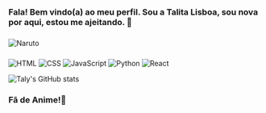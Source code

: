 ### Fala! Bem vindo(a) ao meu perfil. Sou a Talita Lisboa, sou nova por aqui, estou me ajeitando. 🚀

###

   ![Naruto](https://pa1.narvii.com/6317/752c734a328a55f2b7fa7f85a137ef6f2716155e_hq.gif)


###

![HTML](https://img.shields.io/badge/HTML5-E34F26?style=for-the-badge&logo=html5&logoColor=white)
![CSS](https://img.shields.io/badge/CSS3-1572B6?style=for-the-badge&logo=css3&logoColor=white)
![JavaScript](https://img.shields.io/badge/JavaScript-F7DF1E?style=for-the-badge&logo=javascript&logoColor=black)
![Python](https://img.shields.io/badge/Python-3776AB?style=for-the-badge&logo=python&logoColor=white)
![React](https://img.shields.io/badge/React-20232A?style=for-the-badge&logo=react&logoColor=61DAFB)


![Taly's GitHub stats](https://github-readme-stats.vercel.app/api?username=TalyLisboa&show_icons=true&theme=dracula)


### Fã de Anime!🤩
